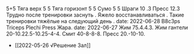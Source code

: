 
5+5
Тяга верх 5 5
Тяга горизонт 5 5 
Сумо 5 5
Шраги 10 .3 
Пресс 12.3
Трудно после тренировки заснуть .  Яжело восстанавливаться . Такие тренировки тяжёлые на следующий день . 
date: 2022-06-28
 B8c3ps 
 Triceps 
 Plechi 
 Press
 Жара.
date: 2022-06-27
Жим 75.4.4.3.
Жим гантели 20-10.22.5-10.25-4-4.
Смит 40-8-8-8.
Пресс 20.-10-10.
- [[2022-05-26 √Решение Зал]]
